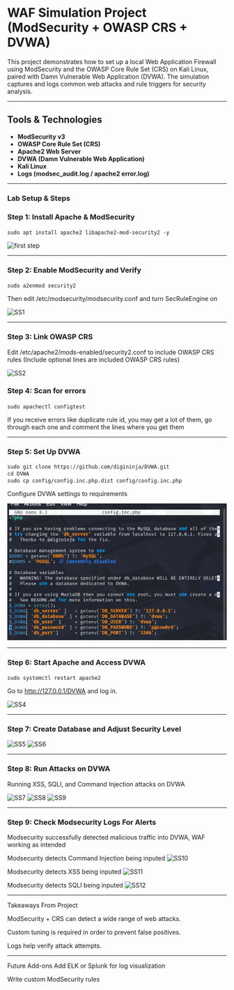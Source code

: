 # WAF Simulation Project (ModSecurity + OWASP CRS + DVWA)

This project demonstrates how to set up a local Web Application Firewall using ModSecurity and the OWASP Core Rule Set (CRS) on Kali Linux, paired with Damn Vulnerable Web Application (DVWA). The simulation captures and logs common web attacks and rule triggers for security analysis.

---

## Tools & Technologies

- **ModSecurity v3**
- **OWASP Core Rule Set (CRS)**
- **Apache2 Web Server**
- **DVWA (Damn Vulnerable Web Application)**
- **Kali Linux**
- **Logs (modsec_audit.log / apache2 error.log)**

---

### Lab Setup & Steps

### Step 1: Install Apache & ModSecurity

```sudo apt install apache2 libapache2-mod-security2 -y```

![first step](docs/screenshots/first%20step.png)

---

### Step 2: Enable ModSecurity and Verify

```sudo a2enmod security2```

Then edit /etc/modsecurity/modsecurity.conf and turn SecRuleEngine on

![SS1](docs/screenshots/1.png)

---

### Step 3: Link OWASP CRS

Edit /etc/apache2/mods-enabled/security2.conf to include OWASP CRS rules
(Include optional lines are included OWASP CRS rules)

![SS2](docs/screenshots/2.png)

### Step 4: Scan for errors

```sudo apachectl configtest```

If you receive errors like duplicate rule id, you may get a lot of them, go through each one and comment the lines where you get them

---

### Step 5: Set Up DVWA

```cd /var/www/html
sudo git clone https://github.com/digininja/DVWA.git
cd DVWA
sudo cp config/config.inc.php.dist config/config.inc.php
```
Configure DVWA settings to requirements

![SS3](docs/screenshots/3.png)

---

### Step 6: Start Apache and Access DVWA

```sudo systemctl restart apache2```

Go to http://127.0.0.1/DVWA and log in.

![SS4](docs/screenshots/4.png)

---

### Step 7: Create Database and Adjust Security Level

![SS5](docs/screenshots/5.png)
![SS6](docs/screenshots/6.png)

---

### Step 8: Run Attacks on DVWA

Running XSS, SQLI, and Command Injection attacks on DVWA

![SS7](docs/screenshots/7.png)
![SS8](docs/screenshots/8.png)
![SS9](docs/screenshots/9.png)

---
### Step 9: Check Modsecurity Logs For Alerts

Modsecurity successfully detected malicious traffic into DVWA, WAF working as intended

Modsecurity detects Command Injection being inputed
![SS10](docs/screenshots/10.png)

Modsecurity detects XSS being inputed
![SS11](docs/screenshots/11.png)

Modsecurity detects SQLI being inputed
![SS12](docs/screenshots/12.png)

---

Takeaways From Project

ModSecurity + CRS can detect a wide range of web attacks.

Custom tuning is required in order to prevent false positives.

Logs help verify attack attempts.

---

Future Add-ons
Add ELK or Splunk for log visualization

Write custom ModSecurity rules





